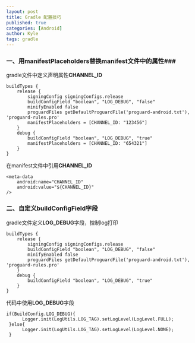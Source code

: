 ```yaml
---
layout: post
title: Gradle 配置技巧
published: true
categories: [Android]
author: Kyle
tags: gradle
---
```



### 一、用manifestPlaceholders替换manifest文件中的属性###

gradle文件中定义声明属性**CHANNEL_ID**

	buildTypes {
        release {
            signingConfig signingConfigs.release
            buildConfigField "boolean", "LOG_DEBUG", "false"
            minifyEnabled false
            proguardFiles getDefaultProguardFile('proguard-android.txt'), 'proguard-rules.pro'
            manifestPlaceholders = [CHANNEL_ID: "123456"]
        }
        debug {
            buildConfigField "boolean", "LOG_DEBUG", "true"
            manifestPlaceholders = [CHANNEL_ID: "654321"]
        }
    }
	

在manifest文件中引用**CHANNEL_ID**

	<meta-data
		android:name="CHANNEL_ID"
        android:value="${CHANNEL_ID}"
    />

### 二、自定义buildConfigField字段 ###

gradle文件定义**LOG_DEBUG**字段，控制log打印


	buildTypes {
        release {
            signingConfig signingConfigs.release
            buildConfigField "boolean", "LOG_DEBUG", "false"
            minifyEnabled false
            proguardFiles getDefaultProguardFile('proguard-android.txt'), 'proguard-rules.pro'
        }
        debug {
            buildConfigField "boolean", "LOG_DEBUG", "true"
        }
    }

代码中使用**LOG_DEBUG**字段

	if(BuildConfig.LOG_DEBUG){
          Logger.init(LogUtils.LOG_TAG).setLogLevel(LogLevel.FULL);
     }else{
          Logger.init(LogUtils.LOG_TAG).setLogLevel(LogLevel.NONE);
     }

